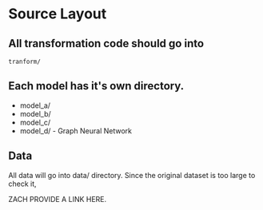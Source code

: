 # Source Layout

## All transformation code should go into
    tranform/

## Each model has it's own directory.
  - model_a/
  - model_b/
  - model_c/
  - model_d/
        - Graph Neural Network
 
## Data
All data will go into data/ directory. 
Since the original dataset is too large to check it, 


ZACH PROVIDE A LINK HERE.
